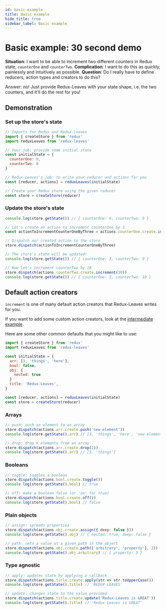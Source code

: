 ```yaml
---
id: basic-example
title: Basic example
hide_title: true
sidebar_label: Basic example
---
```


# Basic example: 30 second demo

**Situation**: I want to be able to increment two different counters in Redux state, `counterOne` and `counterTwo`.
**Complication**: I want to do this as quickly, painlessly and intuitively as possible.
**Question**: Do I really have to define reducers, action types and creators to do this?

Answer: no! Just provide Redux-Leaves with your state shape, i.e. the two counters, and it'll do the rest for you!

## Demonstration

### Set up the store's state
```js
// Imports for Redux and Redux-Leaves
import { createStore } from 'redux'
import reduxLeaves from 'redux-leaves'

// Your job: provide some initial state
const initialState = {
  counterOne: 0,
  counterTwo: 0
}

// Redux-Leaves's job: to write your reducer and actions for you
const [reducer, actions] = reduxLeaves(initialState)

// Create your Redux store using the given reducer
const store = createStore(reducer)
```

### Update the store's state
```js
console.log(store.getState()) // { counterOne: 0, counterTwo: 0 }

// Let's create an action to increment counterOne by 3
const actionToIncrementCounterOneByThree = actions.counterOne.create.increment(3)

// Dispatch our created action to the store
store.dispatch(actionToIncrementCounterOneByThree)

// The store's state will be updated!
console.log(store.getState()) // { counterOne: 3, counterTwo: 0 }

// Now let's increment counterTwo by 10
store.dispatch(actions.counterTwo.create.increment(10))
console.log(store.getState()) // { counterOne: 3, counterTwo: 10 }
```

## Default action creators
`increment` is one of many default action creators that Redux-Leaves writes for you.

If you want to add some custom action creators, look at the [intermediate example](intermediateExample.md).

Here are some other common defaults that you might like to use:

```js
import { createStore } from 'redux'
import reduxLeaves from 'redux-leaves'

const initialState = {
  arr: [3, 'things', 'here'],
  bool: false,
  obj: {
    nested: true
  }
  title: 'Redux-Leaves',
}

const [reducer, actions] = reduxLeaves(initialState)
const store = createStore(reducer)
```

### Arrays
```js
// push: push an element to an array
store.dispatch(actions.arr.create.push('new element'))
console.log(store.getState().arr) // [3, 'things', 'here', 'new element']

// drop: drop n elements from an array
store.dispatch(actions.arr.create.drop(2))
console.log(store.getState().arr) // [3, 'things']
```

### Booleans
```js
// toggle: toggles a boolean
store.dispatch(actions.bool.create.toggle())
console.log(store.getState().bool) // true

// off: make a boolean false (or 'on' for true)
store.dispatch(actions.bool.create.off())
console.log(store.getState().bool) // false
```

### Plain objects
```js
// assign: spreads properties
store.dispatch(actions.obj.create.assign({ deep: false }))
console.log(store.getState().obj) // { nested: true, deep: false }

// path: sets a value at a given path in the object
store.dispatch(actions.obj.create.path(['arbitrary', 'property'], 3))
console.log(store.getState().obj.arbitrary) // { property: 3 } 
```

### Type agnostic
```js
// apply: updates state by applying a callback
store.dispatch(actions.title.create.apply(str => str.toUpperCase())
console.log(store.getState().title) // 'REDUX-LEAVES'

// update: changes state to the value provided
store.dispatch(actions.title.create.update('Redux-Leaves is GREAT'))
console.log(store.getState().title) // 'Redux-Leaves is GREAT'
```

